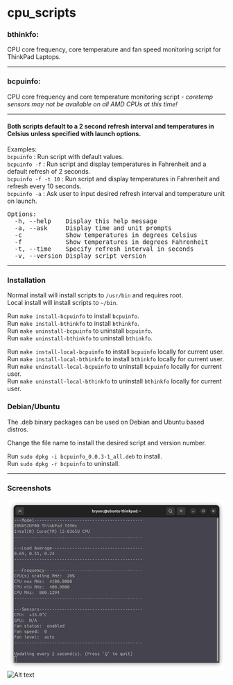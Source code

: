 # cpu_scripts

### bthinkfo:
CPU core frequency, core temperature and fan speed monitoring script for ThinkPad Laptops.

---

### bcpuinfo:
CPU core frequency and core temperature monitoring script - *coretemp sensors may not be available on all AMD CPUs at this time!*

---

#### Both scripts default to a 2 second refresh interval and temperatures in Celsius unless specified with launch options.

Examples:<br>
`bcpuinfo` : Run script with default values.<br>
`bcpuinfo -f` : Run script and display temperatures in Fahrenheit and a default refresh of 2 seconds.<br>
`bcpuinfo -f -t 10` : Run script and display temperatures in Fahrenheit and refresh every 10 seconds.<br>
`bcpuinfo -a` : Ask user to input desired refresh interval and temperature unit on launch.<br>

<pre>
Options:
  -h, --help    Display this help message
  -a, --ask     Display time and unit prompts
  -c            Show temperatures in degrees Celsius
  -f            Show temperatures in degrees Fahrenheit
  -t, --time    Specify refresh interval in seconds
  -v, --version Display script version
</pre>

---

### Installation

Normal install will install scripts to `/usr/bin` and requires root.<br>
Local install will install scripts to `~/bin`.<br>

Run `make install-bcpuinfo` to install `bcpuinfo`.<br>
Run `make install-bthinkfo` to install `bthinkfo`.<br>
Run `make uninstall-bcpuinfo` to uninstall `bcpuinfo`.<br>
Run `make uninstall-bthinkfo` to uninstall `bthinkfo`.<br>

Run `make install-local-bcpuinfo` to install `bcpuinfo` locally for current user.<br>
Run `make install-local-bthinkfo` to install `bthinkfo` locally for current user.<br>
Run `make uninstall-local-bcpuinfo` to uninstall `bcpuinfo` locally for current user.<br>
Run `make uninstall-local-bthinkfo` to uninstall `bthinkfo` locally for current user.<br>

### Debian/Ubuntu

The .deb binary packages can be used on Debian and Ubuntu based distros.

Change the file name to install the desired script and version number.

Run `sudo dpkg -i bcpuinfo_0.0.3-1_all.deb` to install.<br>
Run `sudo dpkg -r bcpuinfo` to uninstall.<br>

---
### Screenshots

![Alt text](/screenshots/bthinkfo.png?raw=true "bthinkfo")
![Alt text](/screenshots/bcpuinfo.png?raw=true "bcpuinfo")
